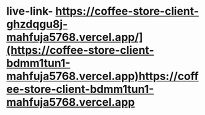 # live-link- https://coffee-store-client-ghzdqgu8j-mahfuja5768.vercel.app/](https://coffee-store-client-bdmm1tun1-mahfuja5768.vercel.app)https://coffee-store-client-bdmm1tun1-mahfuja5768.vercel.app
